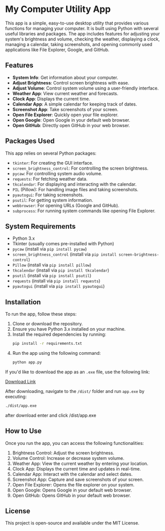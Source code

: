 # My Computer Utility App

This app is a simple, easy-to-use desktop utility that provides various functions for managing your computer. It is built using Python with several useful libraries and packages. The app includes features for adjusting your system's brightness and volume, checking the weather, displaying a clock, managing a calendar, taking screenshots, and opening commonly used applications like File Explorer, Google, and GitHub.

## Features

- **System Info**: Get information about your computer.
- **Adjust Brightness**: Control screen brightness with ease.
- **Adjust Volume**: Control system volume using a user-friendly interface.
- **Weather App**: View current weather and forecasts.
- **Clock App**: Displays the current time.
- **Calendar App**: A simple calendar for keeping track of dates.
- **Screenshot App**: Take screenshots of your screen.
- **Open File Explorer**: Quickly open your file explorer.
- **Open Google**: Open Google in your default web browser.
- **Open GitHub**: Directly open GitHub in your web browser.

## Packages Used

This app relies on several Python packages:

- `tkinter`: For creating the GUI interface.
- `screen_brightness_control`: For controlling the screen brightness.
- `pycaw`: For controlling system audio volume.
- `requests`: For fetching weather data.
- `tkcalendar`: For displaying and interacting with the calendar.
- `PIL` (Pillow): For handling image files and taking screenshots.
- `pyautogui`: For taking screenshots.
- `psutil`: For getting system information.
- `webbrowser`: For opening URLs (Google and GitHub).
- `subprocess`: For running system commands like opening File Explorer.

## System Requirements

- Python 3.x
- Tkinter (usually comes pre-installed with Python)
- `pycaw` (install via `pip install pycaw`)
- `screen_brightness_control` (install via `pip install screen-brightness-control`)
- `Pillow` (install via `pip install pillow`)
- `tkcalendar` (install via `pip install tkcalendar`)
- `psutil` (install via `pip install psutil`)
- `requests` (install via `pip install requests`)
- `pyautogui` (install via `pip install pyautogui`)

## Installation

To run the app, follow these steps:

1. Clone or download the repository.
2. Ensure you have Python 3.x installed on your machine.
3. Install the required dependencies by running:
   ```bash
   pip install -r requirements.txt

4. Run the app using the following command:
   ```bash
   python app.py
   ```

If you'd like to download the app as an `.exe` file, use the following link:

<a href="https://drive.google.com/drive/folders/1M2OWxoBiiwyKsOrPzkypAMcijrxr2MI2?usp=drive_link" target="_blank">Download Link</a>

After downloading, navigate to the `/dist/` folder and run `app.exe` by executing:
```bash
./dist/app.exe
```

after download enter and click /dist/app.exe

## How to Use

Once you run the app, you can access the following functionalities:

1. Brightness Control: Adjust the screen brightness.
2. Volume Control: Increase or decrease system volume.
3. Weather App: View the current weather by entering your location.
4. Clock App: Displays the current time and updates in real-time.
5. Calendar App: Interact with the calendar and select dates.
6. Screenshot App: Capture and save screenshots of your screen.
7. Open File Explorer: Opens the file explorer on your system.
8. Open Google: Opens Google in your default web browser.
9. Open GitHub: Opens GitHub in your default web browser.

## License
This project is open-source and available under the MIT License.
